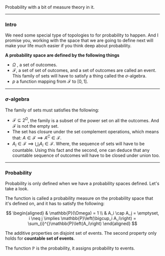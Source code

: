 Probability with a bit of measure theory in it. 


---
### **Intro**

We need some special type of topologies to for probability to happen. And I promise you, working with the space that we are going to define next will make your life much easier if you think deep about probability. 


**A probability space are defined by the following things**

* $\Omega$ , a set of outcomes. 
* $\mathcal{F}$, a set of set of outcomes, and a set of outcomes are called an event. This family of sets will have to satisfy a thing called the $\sigma$-algebra. 
* $p$ a function mapping from $\mathcal{F}$ to $[0, 1]$. 


---
### **$\sigma$-algebra**

The family of sets must satisfies the following: 

* $\mathcal{F}\subseteq 2^{\Omega}$, the family is a subset of the power set on all the outcomes. And $\mathcal{F}$ is not the empty set. 
* The set has closure under the set complement operations, which means that: $A\in \mathcal{F} \implies A^C\in \mathcal{F}$. 
* $A_i \in \mathcal{F} \implies \bigcup_i A_i \in \mathcal{F}$. Where, the sequence of sets will have to be countable. Using this fact and the second, one can deduce that any countable sequence of outcomes will have to be closed under union too. 

---
### **Probability**

Probability is only defined when we have a probability spaces defined. Let's take a look. 

The function is called a probability measure on the probability space that it's defined on, and it has to satisfy the following: 

$$
\begin{aligned}
    & \mathbb{P}(\Omega) = 1 
    \\
    & 
    A_i \cap A_j = \emptyset, i \neq j \implies \mathbb{P}\left(\bigcup_i A_i\right) = \sum_{i}^{}\mathbb{P}\left(A_i\right) 
\end{aligned}
$$

The additive properties on disjoint set of events. The second property only holds for **countable set of events**. 

The function $\mathbb{P}$ is the probability, it assigns probability to events. 





